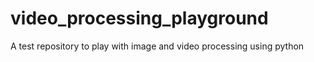 # video_processing_playground
A test repository to play with image and video processing using python
